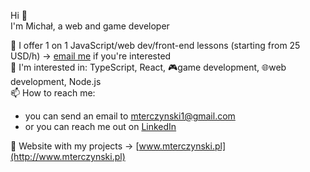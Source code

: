 Hi 👋   
I'm Michał, a web and game developer 



📖 I offer 1 on 1 JavaScript/web dev/front-end lessons (starting from 25 USD/h) -> [email me](mailto:mterczynski1@gmail.com) if you're interested  
📘 I'm interested in: TypeScript, React, 🎮game development, 🌐web development, Node.js  
📫 How to reach me: 
  - you can send an email to [mterczynski1@gmail.com](mailto:mterczynski1@gmail.com)
  - or you can reach me out on [LinkedIn](https://www.linkedin.com/in/mterczynski/)  
  
📱 Website with my projects -> [www.mterczynski.pl](http://www.mterczynski.pl)
 

<!-- ![](https://github-readme-stats.vercel.app/api/top-langs/?username=mterczynski&layout=compact) -->

